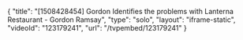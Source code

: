 {
    "title": "[1508428454] Gordon Identifies the problems with Lanterna Restaurant - Gordon Ramsay",
    "type": "solo",
    "layout": "iframe-static",
    "videoId": "123179241",
    "url": "\/tvpembed\/123179241"
}